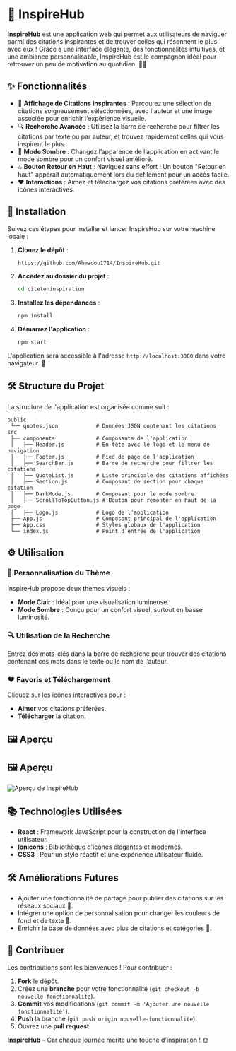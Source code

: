 # 🌟 InspireHub

**InspireHub** est une application web qui permet aux utilisateurs de naviguer parmi des citations inspirantes et de trouver celles qui résonnent le plus avec eux ! Grâce à une interface élégante, des fonctionnalités intuitives, et une ambiance personnalisable, InspireHub est le compagnon idéal pour retrouver un peu de motivation au quotidien. 🌈✨

## ✨ Fonctionnalités

- 📜 **Affichage de Citations Inspirantes** : Parcourez une sélection de citations soigneusement sélectionnées, avec l'auteur et une image associée pour enrichir l'expérience visuelle.
- 🔍 **Recherche Avancée** : Utilisez la barre de recherche pour filtrer les citations par texte ou par auteur, et trouvez rapidement celles qui vous inspirent le plus.
- 🌙 **Mode Sombre** : Changez l’apparence de l’application en activant le mode sombre pour un confort visuel amélioré.
- 🔝 **Bouton Retour en Haut** : Naviguez sans effort ! Un bouton "Retour en haut" apparaît automatiquement lors du défilement pour un accès facile.
- ❤️ **Interactions** : Aimez et téléchargez vos citations préférées avec des icônes interactives.

## 🚀 Installation

Suivez ces étapes pour installer et lancer InspireHub sur votre machine locale :

1. **Clonez le dépôt** :
   ```bash
   https://github.com/Ahmadou1714/InspireHub.git
   ```
2. **Accédez au dossier du projet** :
   ```bash
   cd citetoninspiration
   ```
3. **Installez les dépendances** :
   ```bash
   npm install
   ```
4. **Démarrez l'application** :
   ```bash
   npm start
   ```

L'application sera accessible à l'adresse `http://localhost:3000` dans votre navigateur. 🎉

## 🛠️ Structure du Projet

La structure de l'application est organisée comme suit :

```plaintext
public
 └── quotes.json            # Données JSON contenant les citations
src
 ├── components             # Composants de l'application
 │   ├── Header.js          # En-tête avec le logo et le menu de navigation
 │   ├── Footer.js          # Pied de page de l'application
 │   ├── SearchBar.js       # Barre de recherche pour filtrer les citations
 │   ├── QuoteList.js       # Liste principale des citations affichées
 │   ├── Section.js         # Composant de section pour chaque citation
 │   ├── DarkMode.js        # Composant pour le mode sombre
 │   ├── ScrollToTopButton.js # Bouton pour remonter en haut de la page
 │   ├── Logo.js            # Logo de l'application
 ├── App.js                 # Composant principal de l'application
 ├── App.css                # Styles globaux de l'application
 └── index.js               # Point d'entrée de l'application

```

## ⚙️ Utilisation

### 🎨 Personnalisation du Thème

InspireHub propose deux thèmes visuels :

- **Mode Clair** : Idéal pour une visualisation lumineuse.
- **Mode Sombre** : Conçu pour un confort visuel, surtout en basse luminosité.

### 🔍 Utilisation de la Recherche

Entrez des mots-clés dans la barre de recherche pour trouver des citations contenant ces mots dans le texte ou le nom de l’auteur.

### ❤️ Favoris et Téléchargement

Cliquez sur les icônes interactives pour :

- **Aimer** vos citations préférées.
- **Télécharger** la citation.

## 🖼️ Aperçu

## 🖼️ Aperçu

![Aperçu de InspireHub](./assets/screenshot.png)

## 📚 Technologies Utilisées

- **React** : Framework JavaScript pour la construction de l'interface utilisateur.
- **Ionicons** : Bibliothèque d'icônes élégantes et modernes.
- **CSS3** : Pour un style réactif et une expérience utilisateur fluide.

## 🛠️ Améliorations Futures

- Ajouter une fonctionnalité de partage pour publier des citations sur les réseaux sociaux 📲.
- Intégrer une option de personnalisation pour changer les couleurs de fond et de texte 🌈.
- Enrichir la base de données avec plus de citations et catégories 📜.

## 🤝 Contribuer

Les contributions sont les bienvenues ! Pour contribuer :

1. **Fork** le dépôt.
2. Créez une **branche** pour votre fonctionnalité (`git checkout -b nouvelle-fonctionnalite`).
3. **Commit** vos modifications (`git commit -m 'Ajouter une nouvelle fonctionnalité'`).
4. **Push** la branche (`git push origin nouvelle-fonctionnalite`).
5. Ouvrez une **pull request**.

**InspireHub** – Car chaque journée mérite une touche d'inspiration ! 🌞

